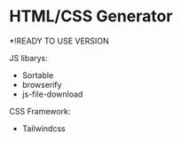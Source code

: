 # HTML/CSS Generator
*!READY TO USE VERSION

JS libarys:
 - Sortable
 - browserify
 - js-file-download
 
 CSS Framework:
  - Tailwindcss
